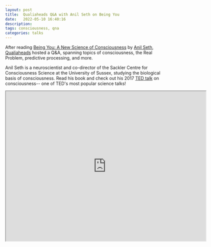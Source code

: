 ```yaml
---
layout: post
title:  Qualiaheads Q&A with Anil Seth on Being You
date:   2022-05-10 16:40:16
description: 
tags: consciousness, qna
categories: talks
---
```


After reading <a href='https://www.penguinrandomhouse.com/books/566315/being-you-by-anil-seth/'>Being You: A New Science of Consciousness</a> by <a href='https://www.anilseth.com/'>Anil Seth</a>, <a href='https://qualiaheads.github.io/blog/'>Qualiaheads</a> hosted a Q&A, spanning topics of consciousness, the Real Problem, predictive processing, and more.

Anil Seth is a neuroscientist and co-director of the Sackler Centre for Consciousness Science at the University of Sussex, studying the biological basis of consciousness. Read his book and check out his 2017 <a href='https://www.ted.com/talks/anil_seth_your_brain_hallucinates_your_conscious_reality?language=en'>TED talk</a> on consciousness-- one of TED's most popular science talks!

<iframe src="https://drive.google.com/file/d/1Dvbk5zCKa8cToZnJ8IuXGRFu7xrH_nGH/preview" width="640" height="480" allow="autoplay"></iframe>
